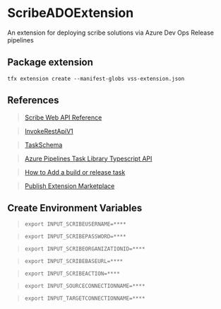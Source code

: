 # ScribeADOExtension
An extension for deploying scribe solutions via Azure Dev Ops Release pipelines

## Package extension

`tfx extension create --manifest-globs vss-extension.json`

## References

 > [Scribe Web API Reference](https://dev.scribesoft.com/en/main/reference)
 
 > [InvokeRestApiV1](https://github.com/microsoft/azure-pipelines-tasks/blob/master/Tasks/InvokeRestApiV1/task.json)
 
 > [TaskSchema](https://raw.githubusercontent.com/Microsoft/azure-pipelines-task-lib/master/tasks.schema.json)

 > [Azure Pipelines Task Library Typescript API](https://github.com/microsoft/azure-pipelines-task-lib/blob/master/node/docs/azure-pipelines-task-lib.md)

 > [How to Add a build or release task](https://docs.microsoft.com/en-us/azure/devops/extend/develop/add-build-task?view=azure-devops)

 > [Publish Extension Marketplace](https://marketplace.visualstudio.com/manage/publishers)

 ## Create Environment Variables
 > `export INPUT_SCRIBEUSERNAME=****`

 > `export INPUT_SCRIBEPASSWORD=****`

 > `export INPUT_SCRIBEORGANIZATIONID=****`

 > `export INPUT_SCRIBEBASEURL=****`

 > `export INPUT_SCRIBEACTION=****`

 > `export INPUT_SOURCECONNECTIONNAME=****`

 > `export INPUT_TARGETCONNECTIONNAME=****`